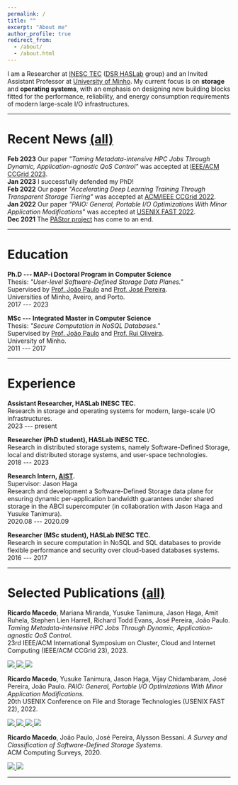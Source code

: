 ```yaml
---
permalink: /
title: ""
excerpt: "About me"
author_profile: true
redirect_from: 
  - /about/
  - /about.html
---
```



I am a Researcher at [INESC TEC](https://www.inesctec.pt/en) ([DSR HASLab](https://dsr-haslab.github.io/) group) and an Invited Assistant Professor at [University of Minho](https://www.uminho.pt/EN).
My current focus is on **storage** and **operating systems**, with an emphasis on designing new building blocks fitted for the performance, reliability, and energy consumption requirements of modern large-scale I/O infrastructures.

***

Recent News [(all)](https://rgmacedo.github.io/news/)
===
**Feb 2023** Our paper *"Taming Metadata-intensive HPC Jobs Through Dynamic, Application-agnostic QoS Control"* was accepted at [IEEE/ACM CCGrid 2023](https://ccgrid2023.iisc.ac.in/).    
**Jan 2023** I successfully defended my PhD!         
**Feb 2022** Our paper *"Accelerating Deep Learning Training Through Transparent Storage Tiering"* was accepted at [ACM/IEEE CCGrid 2022](https://fcrlab.unime.it/ccgrid22/).     
**Jan 2022** Our paper *"PAIO: General, Portable I/O Optimizations With Minor Application Modifications"* was accepted at [USENIX FAST 2022](https://www.usenix.org/conference/fast22/).    
**Dec 2021** The [PAStor project](https://pastor-project.github.io/) has come to an end.       

***


Education
===
**Ph.D --- MAP-i Doctoral Program in Computer Science**    
Thesis: *"User-level Software-Defined Storage Data Planes."*    
Supervised by [Prof. João Paulo](https://jtpaulo.github.io/) and [Prof. José Pereira](https://www.inesctec.pt/en/people/jose-orlando-pereira).    
Universities of Minho, Aveiro, and Porto.    
2017 --- 2023

**MSc --- Integrated Master in Computer Science**    
Thesis: *"Secure Computation in NoSQL Databases."*    
Supervised by [Prof. João Paulo](https://jtpaulo.github.io/) and [Prof. Rui Oliveira](https://www.inesctec.pt/en/people/rui-carlos-oliveira).    
University of Minho.    
2011 --- 2017

***

Experience
===
**Assistant Researcher, HASLab INESC TEC.**    
Research in storage and operating systems for modern, large-scale I/O infrastructures.   
2023 --- present

**Researcher (PhD student), HASLab INESC TEC.**    
Research in distributed storage systems, namely Software-Defined Storage, local and distributed storage systems, and user-space technologies.    
2018 --- 2023

**Research Intern, [AIST](https://www.aist.go.jp/index_en.html).**    
Supervisor: Jason Haga    
Research and development a Software-Defined Storage data plane for ensuring dynamic per-application bandwidth guarantees under shared storage in the ABCI supercomputer (in collaboration with Jason Haga and Yusuke Tanimura).    
2020.08 --- 2020.09

**Researcher (MSc student), HASLab INESC TEC.**    
Research in secure computation in NoSQL and SQL databases to provide flexible performance and security over cloud-based databases systems.    
2016 --- 2017

***

Selected Publications [(all)](https://rgmacedo.github.io/publications/)
===

**Ricardo Macedo**, Mariana Miranda, Yusuke Tanimura, Jason Haga, Amit Ruhela, Stephen Lien Harrell, Richard Todd Evans, José Pereira, João Paulo.    
*Taming Metadata-intensive HPC Jobs Through Dynamic, Application-agnostic QoS Control.*    
23rd IEEE/ACM International Symposium on Cluster, Cloud and Internet Computing (IEEE/ACM CCGrid 23), 2023.    
<!-- ArXiv version -->
<a href="https://arxiv.org/abs/2302.06418">
    <img src="https://img.shields.io/static/v1?style=plastic&message=arXiv&color=5e5b5c&logo=arXiv&logoColor=FFFFFF&label=" />
</a>
<!-- Github PADLL -->
<a href="https://github.com/dsrhaslab/padll">
    <img src="https://img.shields.io/badge/dsrhaslab%2Fpadll-5e5b5c?style=plastic&logo=github&logoColor=white"/>
</a>
<!-- Github Cheferd-->
<a href="https://github.com/dsrhaslab/cheferd">
    <img src="https://img.shields.io/badge/dsrhaslab%2Fcheferd-5e5b5c?style=plastic&logo=github&logoColor=white"/>
</a>

**Ricardo Macedo**, Yusuke Tanimura, Jason Haga, Vijay Chidambaram, José Pereira, João Paulo. 
*PAIO: General, Portable I/O Optimizations With Minor Application Modifications.*    
20th USENIX Conference on File and Storage Technologies (USENIX FAST 22), 2022.    
<!-- PDF -->
<a href="https://www.usenix.org/conference/fast22/presentation/macedo">
    <img src="https://img.shields.io/badge/-pdf-5e5b5c?style=plastic&logo=Adobe%20Acrobat%20Reader&logoColor=white" />
  </a>
<!-- Bibtex -->
<a href="https://www.usenix.org/conference/fast22/presentation/macedo">
  <img src="https://img.shields.io/badge/bibtex-5e5b5c?style=plastic&logo=dblp&logoColor=white" />
</a>
<!-- ArXiv version -->
<a href="https://arxiv.org/abs/2106.03617">
    <img src="https://img.shields.io/static/v1?style=plastic&message=arXiv&color=5e5b5c&logo=arXiv&logoColor=FFFFFF&label=" />
</a>
<!-- Github -->
<a href="https://github.com/dsrhaslab/paio">
    <img src="https://img.shields.io/badge/dsrhaslab%2Fpaio-5e5b5c?style=plastic&logo=github&logoColor=white"/>
</a>


**Ricardo Macedo**, João Paulo, José Pereira, Alysson Bessani. 
*A Survey and Classification of Software-Defined Storage Systems.*    
ACM Computing Surveys, 2020.   
<!-- PDF -->
<a href="https://dl.acm.org/doi/10.1145/3385896?cid=99659535288">
    <img src="https://img.shields.io/badge/-pdf-5e5b5c?style=plastic&logo=Adobe%20Acrobat%20Reader&logoColor=white" />
  </a>
<!-- Bibtex -->
<a href="https://rgmacedo.github.io/files/2020/csur20-sds-survey/bibtex.bib">
  <img src="https://img.shields.io/badge/bibtex-5e5b5c?style=plastic&logo=dblp&logoColor=white" />
</a>


***